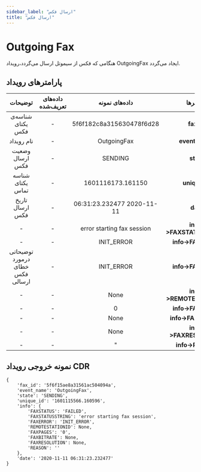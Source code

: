 ```yaml
---
sidebar_label: "ارسال فکس"
title: "ارسال فکس"
---
```



# Outgoing Fax

هنگامی که فکس از سیموتل ارسال می‌گردد،رویداد OutgoingFax ایجاد می‌گردد.


## پارامترهای رویداد
<div class="custom-table">

|             توضیحات             | داده‌های تعریف‌شده |        داده‌های نمونه       |       پارامتر‌ها       |
|:-------------------------------:|:----------------:|:--------------------------:|:---------------------:|
|         شناسه‌ی یکتای فکس        |         -        |  5f6f182c8a315630478f6d28  |         **fax_id**        |
|            نام رویداد           |         -        |         OutgoingFax        |       **event_name**      |
|         وضعیت ارسال فکس         |         -        |           SENDING          |         **state**         |
|         شناسه یکتای تماس        |         -        |      1601116173.161150     |       **unique_id**       |
|         تاریخ ارسال فکس         |         -        | 06:31:23.232477 2020-11-11 |          **date**         |
|                -                |         -        | error starting fax session | **info->FAXSTATUSSTRING** |
|                -                |         -        |         INIT_ERROR         |     **info->FAXERROR**    |
| توضیحاتی درمورد خطای فکس ارسالی |         -        |         INIT_ERROR         |     **info->FAXERROR**    |
|                -                |         -        |            None            | **info->REMOTESTATIONID** |
|                -                |         -        |              0             |     **info->FAXPAGES**    |
|                -                |         -        |            None            |    **info->FAXBITRATE**   |
|                -                |         -        |            None            |  **info->FAXRESOLUTION**  |
|                -                |         -        |              "             |      **info->REASON**     |
</div>

## نمونه خروجی رویداد CDR


```shell
{
    'fax_id': '5f6f15ae8a31561ac504094a',
    'event_name': 'OutgoingFax',
    'state': 'SENDING',
    'unique_id': '1601115566.160596',
    'info': {
        'FAXSTATUS': 'FAILED',
        'FAXSTATUSSTRING': 'error starting fax session',
        'FAXERROR': 'INIT_ERROR',
        'REMOTESTATIONID': None,
        'FAXPAGES': '0',
        'FAXBITRATE': None,
        'FAXRESOLUTION': None,
        'REASON': ''
    },
    'date': '2020-11-11 06:31:23.232477'
}
```